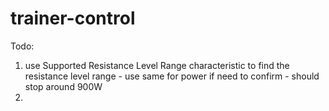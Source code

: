 # trainer-control
Todo:
1. use Supported Resistance Level Range characteristic to find the resistance level range - use same for power if need to confirm - should stop around 900W
2. 
